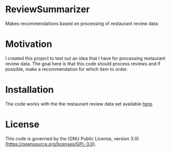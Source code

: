 # ReviewSummarizer
Makes recommendations based on processing of restaurant review data

# Motivation
I created this project to test out an idea that I have for processing restaurant review data.  The goal here is that this code should process reviews and if possible, make a recommendation for which item to order.

# Installation
The code works with the the restaurant review data set available [here](https://www.yelp.com/dataset_challenge/dataset).

# License
This code is governed by the (GNU Public License, version 3.0)[https://opensource.org/licenses/GPL-3.0].
